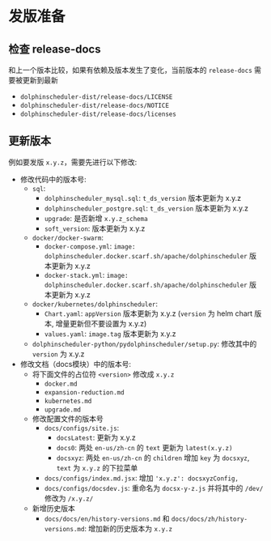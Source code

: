 # 发版准备

## 检查 release-docs

和上一个版本比较，如果有依赖及版本发生了变化，当前版本的 `release-docs` 需要被更新到最新

 - `dolphinscheduler-dist/release-docs/LICENSE`
 - `dolphinscheduler-dist/release-docs/NOTICE`
 - `dolphinscheduler-dist/release-docs/licenses`

## 更新版本

例如要发版 `x.y.z`，需要先进行以下修改:

- 修改代码中的版本号:
  - `sql`:
    - `dolphinscheduler_mysql.sql`: `t_ds_version` 版本更新为 x.y.z
    - `dolphinscheduler_postgre.sql`: `t_ds_version` 版本更新为 x.y.z
    - `upgrade`: 是否新增 `x.y.z_schema`
    - `soft_version`: 版本更新为 x.y.z
  - `docker/docker-swarm`:
    - `docker-compose.yml`: `image: dolphinscheduler.docker.scarf.sh/apache/dolphinscheduler` 版本更新为 x.y.z
    - `docker-stack.yml`: `image: dolphinscheduler.docker.scarf.sh/apache/dolphinscheduler` 版本更新为 x.y.z
  - `docker/kubernetes/dolphinscheduler`:
    - `Chart.yaml`: `appVersion` 版本更新为 x.y.z (`version` 为 helm chart 版本, 增量更新但不要设置为 x.y.z)
    - `values.yaml`: `image.tag` 版本更新为 x.y.z
  - `dolphinscheduler-python/pydolphinscheduler/setup.py`: 修改其中的 `version` 为 x.y.z
- 修改文档（docs模块）中的版本号:
  - 将下面文件的占位符 `<version>` 修改成 `x.y.z`
    - `docker.md`
    - `expansion-reduction.md`
    - `kubernetes.md`
    - `upgrade.md`
  - 修改配置文件的版本号
     - `docs/configs/site.js`:
       - `docsLatest`: 更新为 x.y.z
       - `docs0`: 两处 `en-us/zh-cn` 的 `text` 更新为 `latest(x.y.z)`
       - `docsxyz`: 两处 `en-us/zh-cn` 的 `children` 增加 `key` 为 `docsxyz`, `text` 为 `x.y.z` 的下拉菜单
     - `docs/configs/index.md.jsx`: 增加 `'x.y.z': docsxyzConfig,`
     - `docs/configs/docsdev.js`: 重命名为 `docsx-y-z.js` 并将其中的 `/dev/` 修改为 `/x.y.z/`
  - 新增历史版本
     - `docs/docs/en/history-versions.md` 和 `docs/docs/zh/history-versions.md`: 增加新的历史版本为 `x.y.z`
